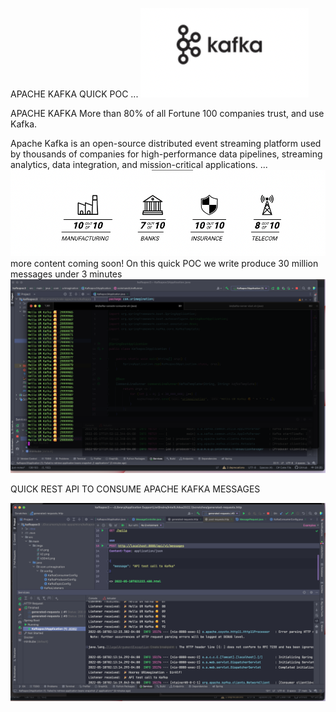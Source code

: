 APACHE KAFKA QUICK POC
...
![](src/main/imgs/k1.png)

APACHE KAFKA
More than 80% of all Fortune 100 companies trust, and use Kafka.

Apache Kafka is an open-source distributed event streaming platform used by thousands of companies for high-performance data pipelines, streaming analytics, data integration, and mission-critical applications.
...
![](src/main/imgs/k2.png)
more content coming soon!
On this quick POC we write produce 30 million messages under
3 minutes
![](src/main/imgs/k30mil.png)

QUICK REST API TO CONSUME APACHE KAFKA MESSAGES

![](src/main/imgs/k-quick-rest-api-1.png)